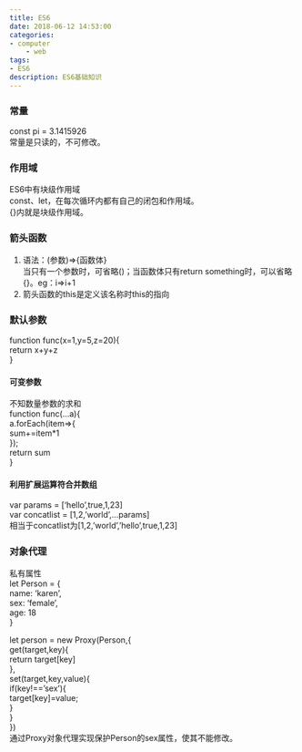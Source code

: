 ```yaml
---
title: ES6
date: 2018-06-12 14:53:00
categories: 
- computer
    - web
tags: 
- ES6
description: ES6基础知识
---  
```


### 常量

const pi = 3.1415926  
常量是只读的，不可修改。

### 作用域

ES6中有块级作用域  
const、let，在每次循环内都有自己的闭包和作用域。  
{}内就是块级作用域。

### 箭头函数

1.  语法：(参数)=>{函数体}  
    当只有一个参数时，可省略()；当函数体只有return something时，可以省略{}。eg：i=>i+1
2.  箭头函数的this是定义该名称时this的指向

### 默认参数

function func(x=1,y=5,z=20){  
return x+y+z  
}

#### 可变参数

不知数量参数的求和  
function func(…a){  
a.forEach(item=>{  
sum+=item*1  
});  
return sum  
}

#### 利用扩展运算符合并数组

var params = [‘hello’,true,1,23]  
var concatlist = [1,2,’world’,…params]  
相当于concatlist为[1,2,’world’,’hello’,true,1,23]

### 对象代理

私有属性  
let Person = {  
name: ‘karen’,  
sex: ‘female’,  
age: 18  
}

let person = new Proxy(Person,{  
get(target,key){  
return target[key]  
},  
set(target,key,value){  
if(key!==’sex’){  
target[key]=value;  
}  
}  
})  
通过Proxy对象代理实现保护Person的sex属性，使其不能修改。